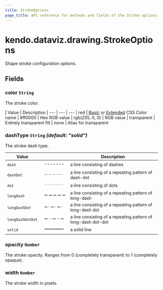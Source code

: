```yaml
---
title: StrokeOptions
page_title: API reference for methods and fields of the Stroke options
---
```


# kendo.dataviz.drawing.StrokeOptions
Shape stroke configuration options.

## Fields

### color `String`
The stroke color.

| Value          | Description
| ---            | --- | ---
| red            | [Basic](http://www.w3.org/TR/css3-color/#html4) or [Extended](http://www.w3.org/TR/css3-color/#svg-color) CSS Color name
| #ff0000        | Hex RGB value
| rgb(255, 0, 0) | RGB value
| transparent    | Entirely transparent fill
| none           | Alias for transparent

### dashType `String` *(default: "solid")*
The stroke dash type.

| Value            |                                              | Description
| ---              | ---                                          | ---
| `dash`           | ![dash](images/stroke-dash.png)              | a line consisting of dashes
| `dashDot`        | ![dash](images/stroke-dash-dot.png)          | a line consisting of a repeating pattern of dash-dot
| `dot`            | ![dash](images/stroke-dot.png)               | a line consisting of dots
| `longDash`       | ![dash](images/stroke-long-dash.png)         | a line consisting of a repeating pattern of long-dash
| `longDashDot`    | ![dash](images/stroke-long-dash-dot.png)     | a line consisting of a repeating pattern of long-dash dot
| `longDashDotDot` | ![dash](images/stroke-long-dash-dot-dot.png) | a line consisting of a repeating pattern of long-dash dot-dot
| `solid`          | ![dash](images/stroke-solid.png)             | a solid line

### opacity `Number`
The stroke opacity. Ranges from 0 (completely transparent) to 1 (completely opaque).

### width `Number`
The stroke width in pixels.
